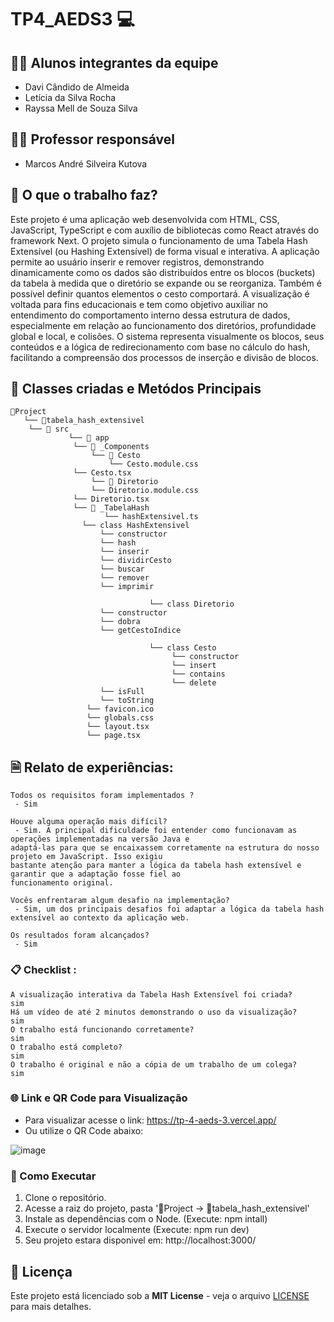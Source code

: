 # TP4_AEDS3 💻

## 👨‍🎓 Alunos integrantes da equipe

* Davi Cândido de Almeida
* Letícia da Silva Rocha
* Rayssa Mell de Souza Silva

## 👨‍🏫 Professor responsável

* Marcos André Silveira Kutova
 
## 🎯 O que o trabalho faz?

Este projeto é uma aplicação web desenvolvida com HTML, CSS, JavaScript, TypeScript e com auxílio de bibliotecas como React através do framework Next. O projeto simula o funcionamento de uma Tabela Hash Extensível (ou Hashing Extensível) de forma visual e interativa. A aplicação permite ao usuário inserir e remover registros, demonstrando dinamicamente como os dados são distribuídos entre os blocos (buckets) da tabela à medida que o diretório se expande ou se reorganiza. Também é possível definir quantos elementos o cesto comportará. A visualização é voltada para fins educacionais e tem como objetivo auxiliar no entendimento do comportamento interno dessa estrutura de dados, especialmente em relação ao funcionamento dos diretórios, profundidade global e local, e colisões. O sistema representa visualmente os blocos, seus conteúdos e a lógica de redirecionamento com base no cálculo do hash, facilitando a compreensão dos processos de inserção e divisão de blocos.

## 📁 Classes criadas e Metódos Principais

```
📁Project
   └── 📁tabela_hash_extensivel
   	└── 📁 src
             └── 📁 app
	          └── 📁 _Components
	              └── 📁 Cesto
	                  └── Cesto.module.css
			  └── Cesto.tsx
	              └── 📁 Diretorio
	       		  └── Diretorio.module.css
			  └── Diretorio.tsx
	          └── 📁 _TabelaHash
            	  	 └── hashExtensivel.ts
				└── class HashExtensivel
				    └── constructor
				    └── hash
				    └── inserir
				    └── dividirCesto
				    └── buscar
				    └── remover
				    └── imprimir

                               └── class Diretorio
				    └── constructor
				    └── dobra
				    └── getCestoIndice

                               └── class Cesto
                                    └── constructor
                                    └── insert
                                    └── contains
                                    └── delete
				    └── isFull
				    └── toString
            	 └── favicon.ico
                 └── globals.css
                 └── layout.tsx
                 └── page.tsx
```


## 🗎 Relato de experiências:

```
Todos os requisitos foram implementados ?  
 - Sim

Houve alguma operação mais difícil? 
 - Sim. A principal dificuldade foi entender como funcionavam as operações implementadas na versão Java e
adaptá-las para que se encaixassem corretamente na estrutura do nosso projeto em JavaScript. Isso exigiu
bastante atenção para manter a lógica da tabela hash extensível e garantir que a adaptação fosse fiel ao
funcionamento original.

Vocês enfrentaram algum desafio na implementação? 
 - Sim, um dos principais desafios foi adaptar a lógica da tabela hash extensível ao contexto da aplicação web. 

Os resultados foram alcançados? 
 - Sim
```


### 📋 Checklist :

```
A visualização interativa da Tabela Hash Extensível foi criada?
sim
Há um vídeo de até 2 minutos demonstrando o uso da visualização?
sim
O trabalho está funcionando corretamente?
sim
O trabalho está completo?
sim
O trabalho é original e não a cópia de um trabalho de um colega?
sim

```

### 🌐 Link e QR Code para Visualização

- Para visualizar acesse o link: https://tp-4-aeds-3.vercel.app/
- Ou utilize o QR Code abaixo:
  
![image](https://github.com/user-attachments/assets/7555055c-5bf2-4011-8f74-6ae252805c23)


### 🚀 Como Executar

1. Clone o repositório.
2. Acesse a raiz do projeto, pasta '📁Project -> 📁tabela_hash_extensivel'
3. Instale as dependências com o Node. (Execute: npm intall)
4. Execute o servidor localmente (Execute: npm run dev)
5. Seu projeto estara disponivel em: http://localhost:3000/ 
  

## 📄 Licença
Este projeto está licenciado sob a **MIT License** - veja o arquivo [LICENSE](LICENSE) para mais detalhes.


